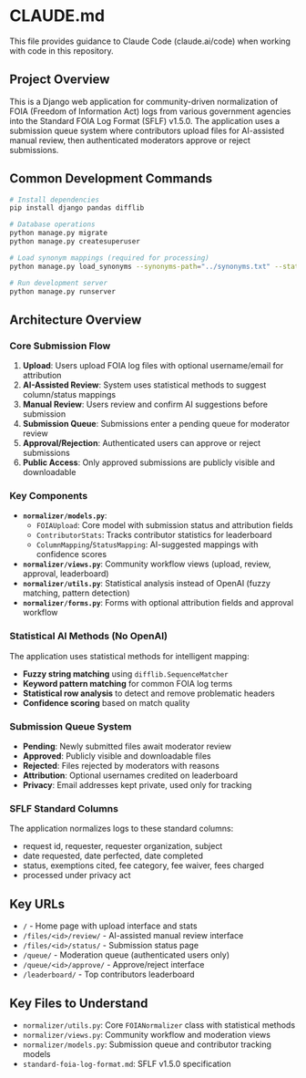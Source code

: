 # CLAUDE.md

This file provides guidance to Claude Code (claude.ai/code) when working with code in this repository.

## Project Overview

This is a Django web application for community-driven normalization of FOIA (Freedom of Information Act) logs from various government agencies into the Standard FOIA Log Format (SFLF) v1.5.0. The application uses a submission queue system where contributors upload files for AI-assisted manual review, then authenticated moderators approve or reject submissions.

## Common Development Commands

```bash
# Install dependencies
pip install django pandas difflib

# Database operations
python manage.py migrate
python manage.py createsuperuser

# Load synonym mappings (required for processing)
python manage.py load_synonyms --synonyms-path="../synonyms.txt" --status-synonyms-path="../status_synonyms.txt"

# Run development server
python manage.py runserver
```

## Architecture Overview

### Core Submission Flow
1. **Upload**: Users upload FOIA log files with optional username/email for attribution
2. **AI-Assisted Review**: System uses statistical methods to suggest column/status mappings
3. **Manual Review**: Users review and confirm AI suggestions before submission
4. **Submission Queue**: Submissions enter a pending queue for moderator review
5. **Approval/Rejection**: Authenticated users can approve or reject submissions
6. **Public Access**: Only approved submissions are publicly visible and downloadable

### Key Components
- **`normalizer/models.py`**: 
  - `FOIAUpload`: Core model with submission status and attribution fields
  - `ContributorStats`: Tracks contributor statistics for leaderboard
  - `ColumnMapping`/`StatusMapping`: AI-suggested mappings with confidence scores
- **`normalizer/views.py`**: Community workflow views (upload, review, approval, leaderboard)
- **`normalizer/utils.py`**: Statistical analysis instead of OpenAI (fuzzy matching, pattern detection)
- **`normalizer/forms.py`**: Forms with optional attribution fields and approval workflow

### Statistical AI Methods (No OpenAI)
The application uses statistical methods for intelligent mapping:
- **Fuzzy string matching** using `difflib.SequenceMatcher`
- **Keyword pattern matching** for common FOIA log terms
- **Statistical row analysis** to detect and remove problematic headers
- **Confidence scoring** based on match quality

### Submission Queue System
- **Pending**: Newly submitted files await moderator review
- **Approved**: Publicly visible and downloadable files
- **Rejected**: Files rejected by moderators with reasons
- **Attribution**: Optional usernames credited on leaderboard
- **Privacy**: Email addresses kept private, used only for tracking

### SFLF Standard Columns
The application normalizes logs to these standard columns:
- request id, requester, requester organization, subject
- date requested, date perfected, date completed
- status, exemptions cited, fee category, fee waiver, fees charged
- processed under privacy act

## Key URLs
- `/` - Home page with upload interface and stats
- `/files/<id>/review/` - AI-assisted manual review interface
- `/files/<id>/status/` - Submission status page
- `/queue/` - Moderation queue (authenticated users only)
- `/queue/<id>/approve/` - Approve/reject interface
- `/leaderboard/` - Top contributors leaderboard

## Key Files to Understand
- `normalizer/utils.py`: Core `FOIANormalizer` class with statistical methods
- `normalizer/views.py`: Community workflow and moderation views
- `normalizer/models.py`: Submission queue and contributor tracking models
- `standard-foia-log-format.md`: SFLF v1.5.0 specification